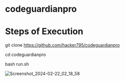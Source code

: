 # codeguardianpro

# Steps of Execution

git clone https://github.com/hacker795/codeguardianpro

cd codeguardianpro

bash run.sh

![Screenshot_2024-02-22_02_18_58](https://github.com/hacker795/codeguardianpro/assets/74674378/93e1e20d-84e6-4e6f-bb62-816fc44a87f0)
